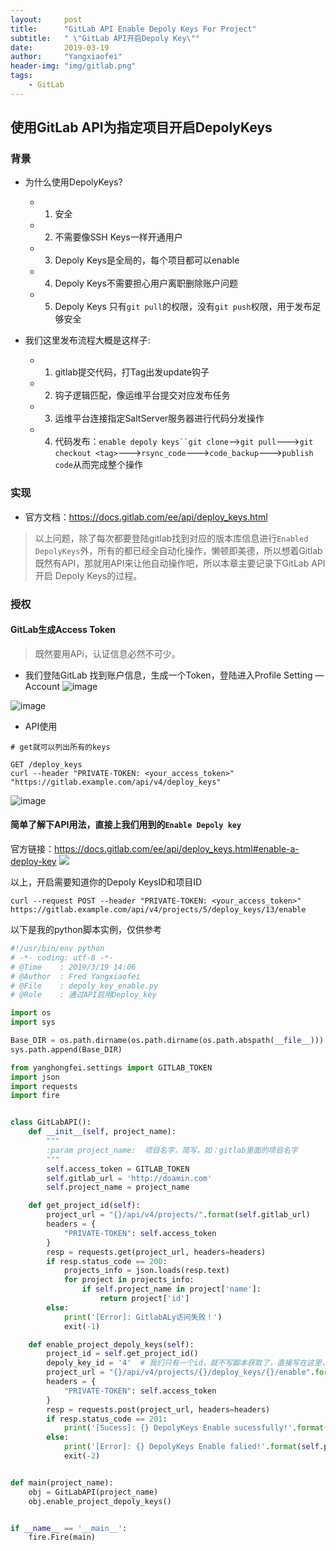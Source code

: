 ```yaml
---
layout:     post
title:      "GitLab API Enable Depoly Keys For Project"
subtitle:   " \"GitLab API开启Depoly Key\""
date:       2019-03-19
author:     "Yangxiaofei"
header-img: "img/gitlab.png"
tags:
    - GitLab
---
```


## 使用GitLab API为指定项目开启DepolyKeys

### 背景
- 为什么使用DepolyKeys?
    - 1. 安全
    - 2. 不需要像SSH Keys一样开通用户
    - 3. Depoly Keys是全局的，每个项目都可以enable
    - 4. Depoly Keys不需要担心用户离职删除账户问题
    - 5. Depoly Keys 只有`git pull`的权限，没有`git push`权限，用于发布足够安全


- 我们这里发布流程大概是这样子:
    - 1. gitlab提交代码，打Tag出发update钩子
    - 2. 钩子逻辑匹配，像运维平台提交对应发布任务
    - 3. 运维平台连接指定SaltServer服务器进行代码分发操作
    - 4. 代码发布：`enable depoly keys``git clone`-->`git pull`--->`git checkout <tag>`--->`rsync_code`--->`code_backup`--->`publish code`从而完成整个操作

### 实现

- 官方文档：https://docs.gitlab.com/ee/api/deploy_keys.html
> 以上问题，除了每次都要登陆gitlab找到对应的版本库信息进行`Enabled DepolyKeys`外，所有的都已经全自动化操作，懒顿即美德，所以想着Gitlab既然有API，那就用API来让他自动操作吧，所以本章主要记录下GitLab API 开启 Depoly Keys的过程。

### 授权
#### GitLab生成Access Token
> 既然要用APi，认证信息必然不可少。

- 我们登陆GitLab 找到账户信息，生成一个Token，登陆进入Profile Setting — Account
![image](https://ws1.sinaimg.cn/large/005X1wn0gy1g1892l6ru6j31gb0nrju1.jpg)

![image](https://ws1.sinaimg.cn/large/005X1wn0gy1g1892l4gsuj31gj0hcac6.jpg)

- API使用
```
# get就可以列出所有的keys

GET /deploy_keys
curl --header "PRIVATE-TOKEN: <your_access_token>" "https://gitlab.example.com/api/v4/deploy_keys"
```
![image](https://ws1.sinaimg.cn/large/005X1wn0gy1g1892l68t0j31gy054gpw.jpg)


#### 简单了解下API用法，直接上我们用到的`Enable Depoly key`
官方链接：https://docs.gitlab.com/ee/api/deploy_keys.html#enable-a-deploy-key
![](https://ws1.sinaimg.cn/large/005X1wn0gy1g189dz1rm7j30vr0hodgt.jpg)

以上，开启需要知道你的Depoly KeysID和项目ID
```shell
curl --request POST --header "PRIVATE-TOKEN: <your_access_token>" https://gitlab.example.com/api/v4/projects/5/deploy_keys/13/enable
```
以下是我的python脚本实例，仅供参考


```python
#!/usr/bin/env python
# -*- coding: utf-8 -*-
# @Time    : 2019/3/19 14:06
# @Author  : Fred Yangxiaofei
# @File    : depoly_key_enable.py
# @Role    : 通过API启用Deploy_key

import os
import sys

Base_DIR = os.path.dirname(os.path.dirname(os.path.abspath(__file__)))
sys.path.append(Base_DIR)

from yanghongfei.settings import GITLAB_TOKEN
import json
import requests
import fire


class GitLabAPI():
    def __init__(self, project_name):
        """
        :param project_name:  项目名字，简写，如：gitlab里面的项目名字
        """
        self.access_token = GITLAB_TOKEN
        self.gitlab_url = 'http://doamin.com'
        self.project_name = project_name

    def get_project_id(self):
        project_url = "{}/api/v4/projects/".format(self.gitlab_url)
        headers = {
            "PRIVATE-TOKEN": self.access_token
        }
        resp = requests.get(project_url, headers=headers)
        if resp.status_code == 200:
            projects_info = json.loads(resp.text)
            for project in projects_info:
                if self.project_name in project['name']:
                    return project['id']
        else:
            print('[Error]: GitlabALy访问失败！')
            exit(-1)

    def enable_project_depoly_keys(self):
        project_id = self.get_project_id()
        depoly_key_id = '4'  # 我们只有一个id，就不写脚本获取了，直接写在这里，获取方式：curl --header "PRIVATE-TOKEN: <your_access_token>" "http://domain.com/api/v4/deploy_keys"
        project_url = "{}/api/v4/projects/{}/deploy_keys/{}/enable".format(self.gitlab_url, project_id, depoly_key_id)
        headers = {
            "PRIVATE-TOKEN": self.access_token
        }
        resp = requests.post(project_url, headers=headers)
        if resp.status_code == 201:
            print('[Sucess]: {} DepolyKeys Enable sucessfully!'.format(self.project_name))
        else:
            print('[Error]: {} DepolyKeys Enable falied!'.format(self.project_name))
            exit(-2)


def main(project_name):
    obj = GitLabAPI(project_name)
    obj.enable_project_depoly_keys()


if __name__ == '__main__':
    fire.Fire(main)

```
